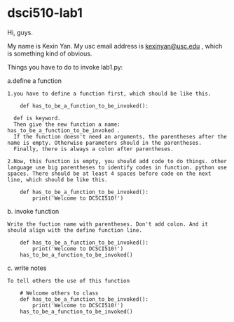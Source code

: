 # dsci510-lab1

Hi, guys. 

My name is Kexin Yan. My usc email address is kexinyan@usc.edu , which is something kind of obvious. 

Things you have to do to invoke lab1.py:

a.define a function
   
    1.you have to define a function first, which should be like this.
    
        def has_to_be_a_function_to_be_invoked():
       
      def is keyword. 
      Then give the new function a name: has_to_be_a_function_to_be_invoked . 
      If the function doesn't need an arguments, the parentheses after the name is empty. Otherwise parameters should in the parentheses.
      Finally, there is always a colon after parentheses.
       
    2.Now, this function is empty, you should add code to do things. other language use big parentheses to identify codes in function. python use spaces. There should be at least 4 spaces before code on the next line, which should be like this.
       
        def has_to_be_a_function_to_be_invoked():
            print('Welcome to DCSCI510!')
           
b. invoke function

    Write the fuction name with parentheses. Don't add colon. And it should align with the define function line.
    
        def has_to_be_a_function_to_be_invoked():
            print('Welcome to DCSCI510!')
        has_to_be_a_function_to_be_invoked()

c. write notes 

    To tell others the use of this function
    
        # Welcome others to class
        def has_to_be_a_function_to_be_invoked():
            print('Welcome to DCSCI510!')
        has_to_be_a_function_to_be_invoked()
